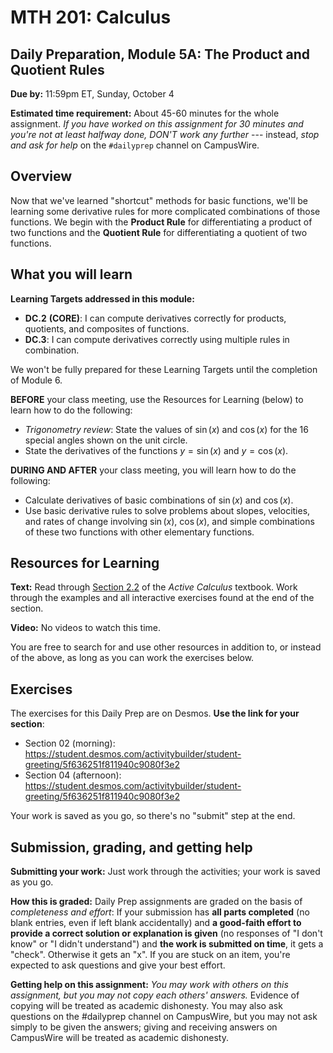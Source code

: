 ﻿# MTH 201: Calculus 

## Daily Preparation, Module 5A: The Product and Quotient Rules 

**Due by:** 11:59pm ET, Sunday, October 4

**Estimated time requirement:** About 45-60 minutes for the whole assignment. *If you have worked on this assignment for 30 minutes and you're not at least halfway done, DON'T work any further* --- instead, *stop and ask for help* on the `#dailyprep` channel on CampusWire. 

## Overview 

Now that we've learned "shortcut" methods for basic functions, we'll be learning some derivative rules for more complicated combinations of those functions. We begin with the **Product Rule** for differentiating a product of two functions and the **Quotient Rule** for differentiating a quotient of two functions. 


## What you will learn 

**Learning Targets addressed in this module:** 

-   **DC.2**  **(CORE)**: I can compute derivatives correctly for products, quotients, and composites of functions.
-   **DC.3**: I can compute derivatives correctly using multiple rules in combination.

We won't be fully prepared for these Learning Targets until the completion of Module 6. 


**BEFORE** your class meeting, use the Resources for Learning (below) to learn how to do the following: 

- *Trigonometry review*: State the values of $\sin(x)$ and $\cos(x)$ for the 16 special angles shown on the unit circle. 
- State the derivatives of the functions $y = \sin(x)$ and $y = \cos(x)$. 



**DURING AND AFTER** your class meeting, you will learn how to do the following: 

- Calculate derivatives of basic combinations of $\sin(x)$ and $\cos(x)$. 
- Use basic derivative rules to solve problems about slopes, velocities, and rates of change involving $\sin(x)$, $\cos(x)$, and simple combinations of these two functions with other elementary functions. 


## Resources for Learning

**Text:** Read through [Section 2.2](https://activecalculus.org/single/sec-2-2-sin-cos.html) of the *Active Calculus* textbook. Work through the examples and all interactive exercises found at the end of the section. 

**Video:** No videos to watch this time. 

You are free to search for and use other resources in addition to, or instead of the above, as long as you can work the exercises below.


## Exercises

The exercises for this Daily Prep are on Desmos. **Use the link for your section**: 

- Section 02 (morning): https://student.desmos.com/activitybuilder/student-greeting/5f636251f811940c9080f3e2
- Section 04 (afternoon): https://student.desmos.com/activitybuilder/student-greeting/5f636251f811940c9080f3e2 

Your work is saved as you go, so there's no "submit" step at the end. 

## Submission, grading, and getting help 

**Submitting your work:** Just work through the activities; your work is saved as you go. 

**How this is graded:** Daily Prep assignments are graded on the basis of *completeness and effort*: If your submission has **all parts completed** (no blank entries, even if left blank accidentally) and **a good-faith effort to provide a correct solution or explanation is given** (no responses of "I don't know" or "I didn't understand") and **the work is submitted on time**, it gets a "check". Otherwise it gets an "x". If you are stuck on an item, you're expected to ask questions and give your best effort.  

**Getting help on this assignment:** *You may work with others on this assignment, but you may not copy each others' answers.* Evidence of copying will be treated as academic dishonesty. You may also ask questions on the #dailyprep channel on CampusWire, but you may not ask simply to be given the answers; giving and receiving answers on CampusWire will be treated as academic dishonesty.
<!--stackedit_data:
eyJoaXN0b3J5IjpbNDY3MDU3NTY4XX0=
-->